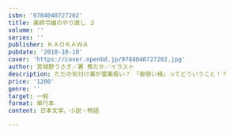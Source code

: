 ```yaml
---
isbn: '9784040727202'
title: 薬師令嬢のやり直し ２
volume: ''
series: ''
publisher: ＫＡＯＫＡＷＡ
pubdate: '2018-10-10'
cover: 'https://cover.openbd.jp/9784040727202.jpg'
author: 宮城野うさぎ／著 煮たか／イラスト
description: ただの気付け薬が霊薬扱い？　「御使い様」ってどういうこと！？
price: '1200'
genre: ''
target: 一般
format: 単行本
content: 日本文学、小説・物語

---
```

